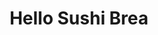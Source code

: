 ---
layout: place
title: "Hello Sushi Brea"
permalink: /california/placentia/hello-sushi-brea.html
stateAbbr: CA
stateName: California
cityName: Placentia
seo:
  name: "Hello Sushi Brea"
  type: Restaurant
  links: null
description: "Hello Sushi Brea serves delicious sushi in Placentia, California. Try fresh Japanese dishes for a great dining experience. "
place_id: ChIJ440OB9fV3IARw3_zQ96YwyY
photos:
  - name: >-
      places/ChIJ440OB9fV3IARw3_zQ96YwyY/photos/AeeoHcIQjpjVWiEdoNhFtD3JXLdvgTnzQ2mSkmN8PR2rCsSwjKZdDdueFge0XkXoflNQ5ElvCnGbw5hCT246wiH8GrWbIWqINVUof8qm7I0VGNSYHIkccAvL1pPgcJLkB-OAmC1eJGvcagViyAhXmrdIBRVougURSA41CO8jQJlf1fQnAxtnU9D-2ORe2bVSB-eRgNflGrW4BBdMGH8TMganRqnEvPlkx6Ma_n-QaLbRwPehNpvB2ke21pHXBoi-2ylH4SvsREH1Y2b2B2j36kOI7v8QQp9vF-naS5v-dRY3IquCng
    widthPx: 3000
    heightPx: 4000
    authorAttributions:
      - displayName: Hello Sushi Brea
        uri: https://maps.google.com/maps/contrib/105252254143684675822
        photoUri: >-
          https://lh3.googleusercontent.com/a-/ALV-UjUDh-BRzam3_I0Nfx-KEnIXLMr2rA2hlCv8MZmeka40fTaycpE=s100-p-k-no-mo
    flagContentUri: >-
      https://www.google.com/local/imagery/report/?cb_client=maps_api_places.places_api&image_key=!1e10!2sAF1QipM_IxWeTxQem1BZsSdjKumv0KvdPOB05zZySAQ4&hl=en-US
    googleMapsUri: >-
      https://www.google.com/maps/place//data=!3m4!1e2!3m2!1sAF1QipM_IxWeTxQem1BZsSdjKumv0KvdPOB05zZySAQ4!2e10!4m2!3m1!1s0x80dcd5d7070e8de3:0x26c398de43f37fc3
  - name: >-
      places/ChIJ440OB9fV3IARw3_zQ96YwyY/photos/AeeoHcKgkig8nARK75JRK93_sE4lYop0ef0DJMU7HXckHMmXVjeTZSNoCsIgEzHNNR3G4LgVFe97_f1eOQV4u8aKYMV-B_T-kB1aGAHDRSuAMsOctKG7Ht2M9QCZOyW-gDO-VzHSezyHSbgcWDLXyZ4QX-4KyXJkSKFm9ASWgr858WVCzB4JkqsTuF517cm7rryD4QKAf8J2125PEykQWFp3gITrGmpMrQYpVg-5gfHLM0F5h5q5YF5nofS5rzB0DhxS6rMtTDOLWWPFi_KWoeQ1hmAAwe1eMuswTOOAex51nw4zig
    widthPx: 4000
    heightPx: 2011
    authorAttributions:
      - displayName: Hello Sushi Brea
        uri: https://maps.google.com/maps/contrib/105252254143684675822
        photoUri: >-
          https://lh3.googleusercontent.com/a-/ALV-UjUDh-BRzam3_I0Nfx-KEnIXLMr2rA2hlCv8MZmeka40fTaycpE=s100-p-k-no-mo
    flagContentUri: >-
      https://www.google.com/local/imagery/report/?cb_client=maps_api_places.places_api&image_key=!1e10!2sAF1QipPwKadkx3Loj_BD_gl45ar1lt40wfZu37W4xZlq&hl=en-US
    googleMapsUri: >-
      https://www.google.com/maps/place//data=!3m4!1e2!3m2!1sAF1QipPwKadkx3Loj_BD_gl45ar1lt40wfZu37W4xZlq!2e10!4m2!3m1!1s0x80dcd5d7070e8de3:0x26c398de43f37fc3
  - name: >-
      places/ChIJ440OB9fV3IARw3_zQ96YwyY/photos/AeeoHcJLiIWhocW-9NQC2iqnK5Uuu8WF8NFGkC9sGTIaL4ixAoTbBscPmarZGiN1FusBFTrq-ky9wNm0_ezeuy4-ADmc6GPlQ2CxwBPb5XQ2YHgGQZwh7pjoO7RlZIRqNY9CY2UZ6kTN90CmL9QbC-TfdC3jCREgcOs-1eo8hmmvR2eBdQUNEHr6aLg9IGY2EaF_htWFmKCmG-HdZaowjtyS6djDJWNLU9_MmfwPRHImI23p7cxf4XVGMauVya4lhpQnB7ClI-M3y6uKcxYGAEMeR6cHndYvC3TW2OiEHXFV56uBR27fZZjuFjI_Hi9kzHoU0ZqBbp_UQ2kxPs9U-zezNshh8haCvO00lsDcREDznU3jszWhQi1BdlpP9HyivqtWcSYXfkkHli0AtQry-dfLYbifsWAegN37HOtd5bAAhtMnP_Gl
    widthPx: 4800
    heightPx: 3200
    authorAttributions:
      - displayName: Mr. Eyeball
        uri: https://maps.google.com/maps/contrib/101192717083892578614
        photoUri: >-
          https://lh3.googleusercontent.com/a-/ALV-UjUr4fJu3wDuCucRE0zdhml0UnXgohJAV8tiiHueU7I8tFnff8m5=s100-p-k-no-mo
    flagContentUri: >-
      https://www.google.com/local/imagery/report/?cb_client=maps_api_places.places_api&image_key=!1e10!2sCIHM0ogKEICAgMDIvoaRpgE&hl=en-US
    googleMapsUri: >-
      https://www.google.com/maps/place//data=!3m4!1e2!3m2!1sCIHM0ogKEICAgMDIvoaRpgE!2e10!4m2!3m1!1s0x80dcd5d7070e8de3:0x26c398de43f37fc3
  - name: >-
      places/ChIJ440OB9fV3IARw3_zQ96YwyY/photos/AeeoHcLHtPs3ZT5AB_wKYUKAPjFLH-q07dQfwyX2gdFmNMkL9UZxyIhACRcdCXgCqUUR2TxaiAuEEVAaDELNklQGUBxuuSq_gSF7BNO5EFYRP_L9W6-klv0jw_63SnFttkyZ9as4E4tscSAwpmskxv9mV9r2TYHyxnJticp2FO1lJ2_qzjilmSzIcJIb9m_6YHj9HwdQ9iVijUznhd9DFQms6727ChTemjGhzcQHNz_n-pfwN-etqjnIlrwlDfCKzEQzVcMRbaRcm2RmapA8sxc6fC_9gF5yohcAI_W7rs-NpJ3QHjziGEx5cxtlYLvD8f1n9FVc5_xvbQ6e5jGW5fRtGMman0dul1UERcyqQe4L0PUGjCeTdbyvushoqdHuhNtrR-g116GGz2LPX9B5GfgazHynZzmUNng3sVEk7jH4-RyV7U7_
    widthPx: 3024
    heightPx: 4032
    authorAttributions:
      - displayName: Jacob Sto Domingo
        uri: https://maps.google.com/maps/contrib/105360272264652828471
        photoUri: >-
          https://lh3.googleusercontent.com/a/ACg8ocLWS8NMjisS34nAfIvwCfEtoau6D6rRZIRDVW2oI61BdujJHw=s100-p-k-no-mo
    flagContentUri: >-
      https://www.google.com/local/imagery/report/?cb_client=maps_api_places.places_api&image_key=!1e10!2sCIHM0ogKEICAgIDr8__roQE&hl=en-US
    googleMapsUri: >-
      https://www.google.com/maps/place//data=!3m4!1e2!3m2!1sCIHM0ogKEICAgIDr8__roQE!2e10!4m2!3m1!1s0x80dcd5d7070e8de3:0x26c398de43f37fc3
  - name: >-
      places/ChIJ440OB9fV3IARw3_zQ96YwyY/photos/AeeoHcI9hsyJDzA6FWhpjWI1joWDDBmCUYQJ1c3x9YstR9k9b2oDAFpSKQhgotFaTPW-XpU1bQ5ovsq51yqbi46K0MDfBiz1ve_m_Xx-TKUrv-I30mSjQUvIKaed3CLCnO4lL4AO3MTlHtbQMJVh9qrrE9qf5wz23xrgTkxU4G6IBfmCsJDy_EZedwmewzoQz1YDuGeWgDFILFFj6LpGzxvnWIg9q3R9nVCqryVUfudWuMJ9TJ5acBAjP4C93UFcIn0TlK8y1t3naIsCq9Q2QMckPne2lRi8HDD26FL5m4tIs5ckm90J3Iz8FYlLkr656xFEoj5pARyqrJEZZpAbmhjDevevr6pi09o6HZ_bxb6A7xB_skz1qaIuYXRNs3XwnqHZ3_8H1BxWiThpqw8LG9_5vis9aKsWzQwbJOxqV-Jc7f3w2T8a
    widthPx: 3024
    heightPx: 4032
    authorAttributions:
      - displayName: Daniel Fu
        uri: https://maps.google.com/maps/contrib/115167198964465465982
        photoUri: >-
          https://lh3.googleusercontent.com/a-/ALV-UjXKtm5eClLrFvQXT79DE03oIUOGeSTbEFVEhZduNztAmKZPeuWw=s100-p-k-no-mo
    flagContentUri: >-
      https://www.google.com/local/imagery/report/?cb_client=maps_api_places.places_api&image_key=!1e10!2sCIHM0ogKEICAgIDtrfyV_gE&hl=en-US
    googleMapsUri: >-
      https://www.google.com/maps/place//data=!3m4!1e2!3m2!1sCIHM0ogKEICAgIDtrfyV_gE!2e10!4m2!3m1!1s0x80dcd5d7070e8de3:0x26c398de43f37fc3
  - name: >-
      places/ChIJ440OB9fV3IARw3_zQ96YwyY/photos/AeeoHcLteVHzdMWGKC8IF-m47x5kKrxCll-uKb2mtKsmEbi1MpgJy0tqKkyInaMVHoz2C7Dgt0OG5ldgUyHwju3iSne1151BFcNLbYmP35i5k-lgDIFkfEK12HWUBqMiWdI3CUkTllA_X8x8Y18GBbWqtzIEUX_R0fTmVmR3m7NO06c0SL9jZK0cMAC_puEb15uDf4MXTXpJUxtSRwc48bi_Tpjpvvf3r27Fhhya5LI3Qwn_-VrIcecVKrQE7oXIRND3fagDVrtXCSRDTF2wBXxS7NKOaDiAHgAbHZi4YD4QepnsdEiBdeaYNqtOTCJ-vP6SikOg5k2cSQiqXfmgCweN29ejFomWbUj2iGgEZswNPBeh95vmBZBVxyQqaZPNO1NontnvQRwW63ZNXXwyGP6r-I_MyRAvQLIe27Fxk5kdF_MCRXbp
    widthPx: 4032
    heightPx: 2268
    authorAttributions:
      - displayName: Paul La Capria
        uri: https://maps.google.com/maps/contrib/109150098643143116475
        photoUri: >-
          https://lh3.googleusercontent.com/a-/ALV-UjX0PJP6tXcyzA2pS396lQxy0RV07_iIUpKJCWCLPM3Cv1Sgrtqj=s100-p-k-no-mo
    flagContentUri: >-
      https://www.google.com/local/imagery/report/?cb_client=maps_api_places.places_api&image_key=!1e10!2sCIHM0ogKEICAgIDvksiRuQE&hl=en-US
    googleMapsUri: >-
      https://www.google.com/maps/place//data=!3m4!1e2!3m2!1sCIHM0ogKEICAgIDvksiRuQE!2e10!4m2!3m1!1s0x80dcd5d7070e8de3:0x26c398de43f37fc3
  - name: >-
      places/ChIJ440OB9fV3IARw3_zQ96YwyY/photos/AeeoHcJ_OqjFJijilzE9PcQZmPf3OTNg4wm74i0bxq4V4jTNkcUcpXAbKzYvULBtCSbxEpOzy3Ti1fnvf3SCin5bGaj3zGXBuZe97wRoVRaCz94GqVIf8bfTLJWEUPUBVfH29ygbbD0tK0afJDW06QEjuyejzP8soIYEfVWI1yZxvFKyJ9sF68_1_WA8SZI2r-c8H4NIRTyqbwt2WZ7QR1cWpWXRVMh2NNUn6BOBEKqXylIllYv8ocJL8JGGiqPoMyGPFFGAsOH4B3d_0mxdHlGJeyVEK882swr0l1vK6u4JwHfp4Tuj4cKuPcHmatezJPKKncSBRo3-ZO2lIqOIXI885DZJgLArP1EbmszmXM66vESI1gALrZ_Ox6wG_VUf0pJ3GkAOvt_Le7ONbfRpALv7wlP31imoed5gq5YGtFvvbjrbJA
    widthPx: 3472
    heightPx: 1848
    authorAttributions:
      - displayName: Gary Hamamoto
        uri: https://maps.google.com/maps/contrib/117311236004213825189
        photoUri: >-
          https://lh3.googleusercontent.com/a-/ALV-UjU94dvgzxIQFLa4jDSsNCe2cF-GJ0-GvjcopkbRyUsE5TvA3_Q9xA=s100-p-k-no-mo
    flagContentUri: >-
      https://www.google.com/local/imagery/report/?cb_client=maps_api_places.places_api&image_key=!1e10!2sCIHM0ogKEICAgIDT6rDXNQ&hl=en-US
    googleMapsUri: >-
      https://www.google.com/maps/place//data=!3m4!1e2!3m2!1sCIHM0ogKEICAgIDT6rDXNQ!2e10!4m2!3m1!1s0x80dcd5d7070e8de3:0x26c398de43f37fc3
  - name: >-
      places/ChIJ440OB9fV3IARw3_zQ96YwyY/photos/AeeoHcIgtkPbbdZL733gWfYks7em0uWaBarbn4kGlB04h3C_vDRUGL9UkGooOZM4zesIN5mAuTVFxV4PPz0P_FZqwW-lVUyOySVn_MgplohYeqT_Ql7o_jNHE3O7iugR7I782wi5vZorErY95sjADxkPqNux5npGXi6TfPsxZDTF_REYKDWY6L90iGRBjFAC5iX8s3MWhU3lApxvtZPn52ctpaQTU1Ts7XVA9oqTVJYDaSrvnj2viYvjyuHaEZddH6_VDThjo0ApbAiQa1WouvlgnjSIuukioBe7XENdBixbNlJFboxejTBcB0FxU6tuMLORM4btQzj6eNDytn_qVivZNBGEO9cz1c7yq28AxDszz91r7_29q6FbWQ90J-LCqelucuJxX_Ujsgs8nlXwYBQxeaKz95M5Lneeu1iwg86zEK4N0BEgKePZ1L8shdWFVksp
    widthPx: 1800
    heightPx: 4000
    authorAttributions:
      - displayName: Gman G
        uri: https://maps.google.com/maps/contrib/101724625645990115909
        photoUri: >-
          https://lh3.googleusercontent.com/a-/ALV-UjVmfSD7c2EjG1iMr_I6nA8nGZkBBqbBJKaFHclY3hAkQKG7f0-L=s100-p-k-no-mo
    flagContentUri: >-
      https://www.google.com/local/imagery/report/?cb_client=maps_api_places.places_api&image_key=!1e10!2sCIABIhADyc5U1jtCKWfILnMABS4U&hl=en-US
    googleMapsUri: >-
      https://www.google.com/maps/place//data=!3m4!1e2!3m2!1sCIABIhADyc5U1jtCKWfILnMABS4U!2e10!4m2!3m1!1s0x80dcd5d7070e8de3:0x26c398de43f37fc3
  - name: >-
      places/ChIJ440OB9fV3IARw3_zQ96YwyY/photos/AeeoHcKKaA4XW31lp5jX0mrEpIGvWwukCGLG4z2OSNpBypDlU3sEdQaOanqj-evDXZQfhEK8mJcpWIyyvonGjfWtb09605jW3_oo0fjFaxujDZU8NpjDlkGm-osKErzuXRg872blmQYEEcIkToGUKWFU_cV0sbFpUaxAlQS-WZOks_6_Rt29akOBegUe6vuUuUxB6qr_nExoKmCFZ4Lg9Hkp7-nLmZVqdPAr7RaZEA9hKkYqpmwXVqd723Z00r5SwqHab5231NAJ35alCZH99WABTgEr5eAlij07LoNO8yzazMkIbG3nYv_HU0o58RlXgor58m4XwRxC1NYnS4yL5rLsgk0ENt6rU1IvtLahqogNhgmqjFgs6hA0AT7tDc4dZEu4ooa1wB9ead49owzEMo6htz9W-xoTXUuASVo4eAsvE_V3Xw
    widthPx: 3000
    heightPx: 4000
    authorAttributions:
      - displayName: Em Liu
        uri: https://maps.google.com/maps/contrib/107523643923041594431
        photoUri: >-
          https://lh3.googleusercontent.com/a/ACg8ocKNJ-JUQSvfrneq2MGlcbvrTTPV_Qn34KXT-xSLwAnCGvkxd0Mm=s100-p-k-no-mo
    flagContentUri: >-
      https://www.google.com/local/imagery/report/?cb_client=maps_api_places.places_api&image_key=!1e10!2sCIHM0ogKEICAgICJnp_4Rg&hl=en-US
    googleMapsUri: >-
      https://www.google.com/maps/place//data=!3m4!1e2!3m2!1sCIHM0ogKEICAgICJnp_4Rg!2e10!4m2!3m1!1s0x80dcd5d7070e8de3:0x26c398de43f37fc3
  - name: >-
      places/ChIJ440OB9fV3IARw3_zQ96YwyY/photos/AeeoHcJ_bRhU8lxXF2zDBjTN8Uf7fHGlC40h9kXaaXXw_3ohfykdvFEzw906pwsrYhY3aPkLynJkubVmM28IJpOudT5ZQgEsn5tMQH3I_6fGNc7s7H42BgU498TV9ew0g_cbsS-0iaQcb31etI8gRY1F37L0JYU7i6v3rxN0v4HGYJ1VRi6lB4hSb8VHDHKID2FsUFJYOWtN7AxDqYWpI5l922yGj-iFVc6q72bmBm6TFYKfRTeVgcNlvcBAQwxo9RaiCJqG9b0qGXge4CSeB3MkfH93KCiI5eNFuDOODDV7IUyAMhWnIvjp8pcNxBodqRfyRMsV1TorVBEkBl4WjwrVQn-WGz6OvVRYhartHa2SliV1wa5-kTxCINf4UVRNNfoXCFhoZzpWlKvqHpOi4vdXyD-J_MCjhH9pDwpN1aExr-Kvcg
    widthPx: 2268
    heightPx: 4032
    authorAttributions:
      - displayName: ahwan jang
        uri: https://maps.google.com/maps/contrib/103741151573848396916
        photoUri: >-
          https://lh3.googleusercontent.com/a/ACg8ocJKRXNRIxJNrfgTvmYxLOxeV9EMfmcsuA3Nvt8Ist943-DJlw=s100-p-k-no-mo
    flagContentUri: >-
      https://www.google.com/local/imagery/report/?cb_client=maps_api_places.places_api&image_key=!1e10!2sCIHM0ogKEICAgICj_cHRUw&hl=en-US
    googleMapsUri: >-
      https://www.google.com/maps/place//data=!3m4!1e2!3m2!1sCIHM0ogKEICAgICj_cHRUw!2e10!4m2!3m1!1s0x80dcd5d7070e8de3:0x26c398de43f37fc3
address: 1041 E Imperial Hwy, Placentia, CA 92870, USA
street: 1041 E Imperial Hwy
city: Placentia
state: CA
zip: '92870'
country: USA
neighborhood: null
latitude: '33.906296'
longitude: '-117.844502'
accessibility_options:
  wheelchairAccessibleParking: true
  wheelchairAccessibleEntrance: true
  wheelchairAccessibleRestroom: true
  wheelchairAccessibleSeating: true
business_status: OPERATIONAL
name: Hello Sushi Brea
google_maps_links:
  directionsUri: >-
    https://www.google.com/maps/dir//''/data=!4m7!4m6!1m1!4e2!1m2!1m1!1s0x80dcd5d7070e8de3:0x26c398de43f37fc3!3e0
  placeUri: https://maps.google.com/?cid=2793244274290032579
  writeAReviewUri: >-
    https://www.google.com/maps/place//data=!4m3!3m2!1s0x80dcd5d7070e8de3:0x26c398de43f37fc3!12e1
  reviewsUri: >-
    https://www.google.com/maps/place//data=!4m4!3m3!1s0x80dcd5d7070e8de3:0x26c398de43f37fc3!9m1!1b1
  photosUri: >-
    https://www.google.com/maps/place//data=!4m3!3m2!1s0x80dcd5d7070e8de3:0x26c398de43f37fc3!10e5
primary_type: Japanese Restaurant
opening_hours:
  regular: null
  current: null
secondary_opening_hours:
  regular:
    weekdayDescriptions: null
    type: null
  current:
    weekdayDescriptions: null
    type: null
phone: null
price_level: null
price_range: null
rating: null
rating_count: 0
website: null
reviews: null
parking_options: null
payment_options: null
allow_dogs: null
curbside_pickup: null
delivery: null
dine_in: null
good_for_children: null
good_for_groups: null
good_for_sports: null
live_music: null
menu_for_children: null
outdoor_seating: null
reservable: null
restroom: null
serves_beer: null
serves_breakfast: null
serves_brunch: null
serves_cocktails: null
serves_coffee: null
serves_dinner: null
serves_dessert: null
serves_lunch: null
serves_vegetarian_food: null
serves_wine: null
takeout: null
summary: null

---